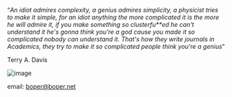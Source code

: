 “*An idiot admires complexity, a genius admires simplicity, a physicist tries to make it simple, for an idiot anything the more complicated it is the more he will admire it, if you make something so clusterfu**ed he can't understand it he's gonna think you're a god cause you made it so complicated nobody can understand it. That's how they write journals in Academics, they try to make it so complicated people think you're a genius*”

Terry A. Davis

![image](https://github.com/boprr/boprr/assets/85123713/d9d3048e-f147-4538-b091-67f37b06c85a)

email: boper@boper.net
